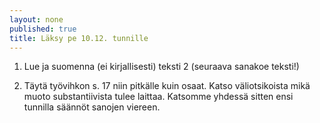 ```yaml
---
layout: none
published: true
title: Läksy pe 10.12. tunnille
---
```

1. Lue ja suomenna (ei kirjallisesti) teksti 2 (seuraava sanakoe teksti!)

2. Täytä työvihkon s. 17 niin pitkälle kuin osaat. Katso väliotsikoista mikä muoto substantiivista tulee laittaa. Katsomme yhdessä sitten ensi tunnilla säännöt sanojen viereen.